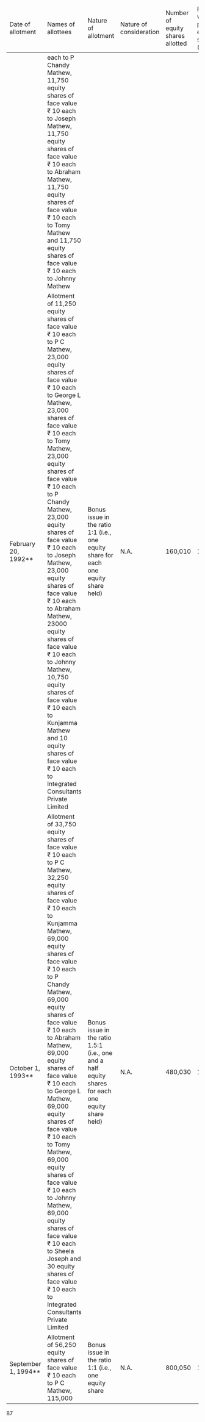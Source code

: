 <table><thead><tr><td>Date of allotment</td><td>Names of allottees</td><td>Nature of allotment</td><td>Nature of consideration</td><td>Number of equity shares allotted</td><td>Face value per equity share (in ₹)</td><td>Issue price per equity share (in ₹)</td><td>Cumulative number of equity shares</td><td>Cumulative paid-up equity share capital (in ₹)</td></tr></thead><tbody><tr><td></td><td>each to P Chandy Mathew, 11,750 equity shares of face value ₹ 10 each to Joseph Mathew, 11,750 equity shares of face value ₹ 10 each to Abraham Mathew, 11,750 equity shares of face value ₹ 10 each to Tomy Mathew and 11,750 equity shares of face value ₹ 10 each to Johnny Mathew</td><td></td><td></td><td></td><td></td><td></td><td></td><td></td></tr><tr><td>February 20, 1992**</td><td>Allotment of 11,250 equity shares of face value ₹ 10 each to P C Mathew, 23,000 equity shares of face value ₹ 10 each to George L Mathew, 23,000 shares of face value ₹ 10 each to Tomy Mathew, 23,000 equity shares of face value ₹ 10 each to P Chandy Mathew, 23,000 equity shares of face value ₹ 10 each to Joseph Mathew, 23,000 equity shares of face value ₹ 10 each to Abraham Mathew, 23000 equity shares of face value ₹ 10 each to Johnny Mathew, 10,750 equity shares of face value ₹ 10 each to Kunjamma Mathew and 10 equity shares of face value ₹ 10 each to Integrated Consultants Private Limited</td><td>Bonus issue in the ratio 1:1 (i.e., one equity share for each one equity share held)</td><td>N.A.</td><td>160,010</td><td>10</td><td>N.A.</td><td>320,020</td><td>3,200,200</td></tr><tr><td>October 1, 1993**</td><td>Allotment of 33,750 equity shares of face value ₹ 10 each to P C Mathew, 32,250 equity shares of face value ₹ 10 each to Kunjamma Mathew, 69,000 equity shares of face value ₹ 10 each to P Chandy Mathew, 69,000 equity shares of face value ₹ 10 each to Abraham Mathew, 69,000 equity shares of face value ₹ 10 each to George L Mathew, 69,000 equity shares of face value ₹ 10 each to Tomy Mathew, 69,000 equity shares of face value ₹ 10 each to Johnny Mathew, 69,000 equity shares of face value ₹ 10 each to Sheela Joseph and 30 equity shares of face value ₹ 10 each to Integrated Consultants Private Limited</td><td>Bonus issue in the ratio 1.5:1 (i.e., one and a half equity shares for each one equity share held)</td><td>N.A.</td><td>480,030</td><td>10</td><td>N.A.</td><td>800,050</td><td>8,000,500</td></tr><tr><td>September 1, 1994**</td><td>Allotment of 56,250 equity shares of face value ₹ 10 each to P C Mathew, 115,000</td><td>Bonus issue in the ratio 1:1 (i.e., one equity share</td><td>N.A.</td><td>800,050</td><td>10</td><td>N.A.</td><td>1,600,100</td><td>16,001,000</td></tr></tbody></table>

87